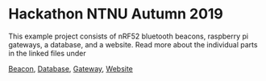 # Hackathon NTNU Autumn 2019

This example project consists of nRF52 bluetooth beacons, raspberry pi gateways, a database, and a website. Read more about the individual parts in the linked files under

[Beacon](beacon/readme.md), [Database](gateway/readme.md), [Gateway](gateway/readme.md), [Website](web/readme.md)
